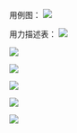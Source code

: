 用例图：
![](https://ooo.0o0.ooo/2017/06/19/5947d7b266a60.png)

用力描述表：
![](https://ooo.0o0.ooo/2017/06/19/5947d6d8a89c4.png)

![](https://ooo.0o0.ooo/2017/06/19/5947d7e6881bf.png)

![](https://ooo.0o0.ooo/2017/06/19/5947d823a0f5f.png)

![](https://ooo.0o0.ooo/2017/06/19/5947d85891fb3.png)

![](https://ooo.0o0.ooo/2017/06/19/5947d89324896.png)

![](https://ooo.0o0.ooo/2017/06/19/5947d8c2707b7.png)
